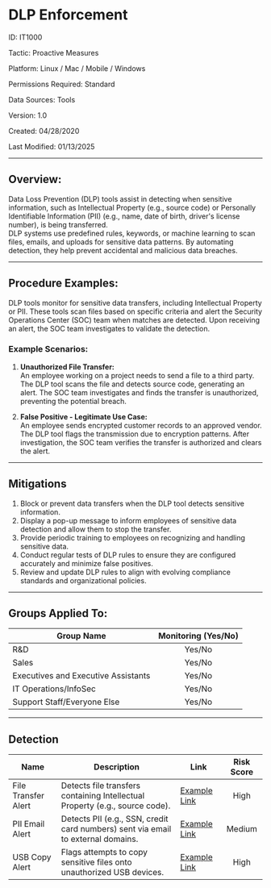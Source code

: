 # **DLP Enforcement**

ID: IT1000

Tactic: Proactive Measures

Platform: Linux / Mac / Mobile / Windows

Permissions Required: Standard

Data Sources: Tools

Version: 1.0

Created: 04/28/2020

Last Modified: 01/13/2025

---

## **Overview:**

Data Loss Prevention (DLP) tools assist in detecting when sensitive information, such as Intellectual Property (e.g., source code) or Personally Identifiable Information (PII) (e.g., name, date of birth, driver's license number), is being transferred.  
DLP systems use predefined rules, keywords, or machine learning to scan files, emails, and uploads for sensitive data patterns. By automating detection, they help prevent accidental and malicious data breaches.

---

## **Procedure Examples:**

DLP tools monitor for sensitive data transfers, including Intellectual Property or PII. These tools scan files based on specific criteria and alert the Security Operations Center (SOC) team when matches are detected. Upon receiving an alert, the SOC team investigates to validate the detection.

### **Example Scenarios:**

1. **Unauthorized File Transfer:**  
   An employee working on a project needs to send a file to a third party. The DLP tool scans the file and detects source code, generating an alert. The SOC team investigates and finds the transfer is unauthorized, preventing the potential breach.

2. **False Positive - Legitimate Use Case:**  
   An employee sends encrypted customer records to an approved vendor. The DLP tool flags the transmission due to encryption patterns. After investigation, the SOC team verifies the transfer is authorized and clears the alert.

---

## **Mitigations**

1. Block or prevent data transfers when the DLP tool detects sensitive information.  
2. Display a pop-up message to inform employees of sensitive data detection and allow them to stop the transfer.  
3. Provide periodic training to employees on recognizing and handling sensitive data.  
4. Conduct regular tests of DLP rules to ensure they are configured accurately and minimize false positives.  
5. Review and update DLP rules to align with evolving compliance standards and organizational policies.

---

## **Groups Applied To:**

| Group Name                        | Monitoring (Yes/No) |
|-----------------------------------|:-------------------:|
| R&D                               | Yes/No              |
| Sales                             | Yes/No              |
| Executives and Executive Assistants | Yes/No            |
| IT Operations/InfoSec             | Yes/No              |
| Support Staff/Everyone Else       | Yes/No              |

---

## **Detection**

| Name              | Description                                                      | Link             | Risk Score |
|-------------------|------------------------------------------------------------------|------------------|:----------:|
| File Transfer Alert | Detects file transfers containing Intellectual Property (e.g., source code). | [Example Link](#) | High       |
| PII Email Alert   | Detects PII (e.g., SSN, credit card numbers) sent via email to external domains. | [Example Link](#) | Medium     |
| USB Copy Alert    | Flags attempts to copy sensitive files onto unauthorized USB devices. | [Example Link](#) | High       |
